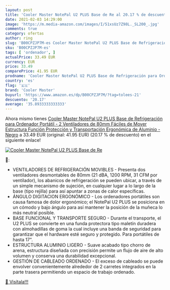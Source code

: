 ```yaml
---
layout: post
title: 'Cooler Master NotePal U2 PLUS Base de Re al 20.17 % de descuento'
date: 2021-02-03 14:29:00
image: 'https://m.media-amazon.com/images/I/51xsUz7Z98L._SL200_.jpg'
comments: true
category: ofertas
author: ring
slug: 'B00CPZJP7M-es Cooler Master NotePal U2 PLUS Base de Refrigeración para...'
sku: 'B00CPZJP7M-es'
tags: [ 'ordenador', ]
actualPrice: 33.49 EUR
currency: EUR
price: 33.49
comparePrice: 41.95 EUR
prodname: 'Cooler Master NotePal U2 PLUS Base de Refrigeración para Ordenador Portátil - 2 Ventiladores de 80mm Fáciles de Mover  Estructura Función Protección y Transportación  Ergonómica de Aluminio - Negro'
country: 'es'
flag: '🇪🇸'
brand: 'Cooler Master'
buyurl: 'https://www.amazon.es/dp/B00CPZJP7M/?tag=tolees-21'
descuento: '20.17'
average: '35.8933333333333'
---
```


Ahora mismo tienes [Cooler Master NotePal U2 PLUS Base de Refrigeración para Ordenador Portátil - 2 Ventiladores de 80mm Fáciles de Mover  Estructura Función Protección y Transportación  Ergonómica de Aluminio - Negro](https://www.amazon.es/dp/B00CPZJP7M/?tag=tolees-21) a 33.49 EUR (original: 41.95 EUR) (20.17 %  de descuento) en el siguiente enlace!

[![Cooler Master NotePal U2 PLUS Base de Re](https://m.media-amazon.com/images/I/51xsUz7Z98L._SL200_.jpg)](https://www.amazon.es/dp/B00CPZJP7M/?tag=tolees-21)

🔎:

- VENTILADORES DE REFRIGERACIÓN MOVIBLES - Presenta dos ventiladores desmontables de 80mm (21 dBA, 1200 RPM, 31 CFM por ventilador), los abanicos de refrigeración se pueden ubicar, a través de un simple mecanismo de sujeción, en cualquier lugar a lo largo de la base (tipo rejilla) para así apuntar a zonas de calor específicas.
- ÁNGULO DIGITACION ERGONÓMICO - Los ordenadores portátiles son causa famosa de dolor ergonómico; el NotePal U2 PLUS se posiciona en un cómodo y bajo ángulo para así mantener la posición de la muñeca lo más neutral posible.
- BASE FUNCIONAL Y TRANSPORTE SEGURO - Durante el transporte, el U2 PLUS se convierte en una funda protectora tipo maletín duradera con almohadillas de goma la cual incluye una banda de seguridad para garantizar que el hardware esté seguro y protegido. Para portátiles de hasta 17".
- ESTRUCTURA ALUMINIO LIGERO - Suave acabado tipo chorro de arena, estructura diseñada con precisión permite un flujo de aire de alto volumen y conserva una durabilidad excepcional.
- GESTIÓN DE CABLEADO ORDENADO - El exceso de cableado se puede envolver convenientemente alrededor de 2 carretes integrados en la parte trasera permitiendo un espacio de trabajo ordenado.

[🛒 Visítala!!!](https://www.amazon.es/dp/B00CPZJP7M/?tag=tolees-21)
